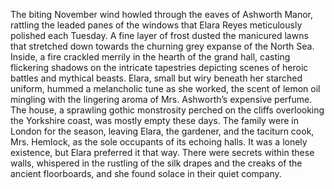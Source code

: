 The biting November wind howled through the eaves of Ashworth Manor, rattling the leaded panes of the windows that Elara Reyes meticulously polished each Tuesday.  A fine layer of frost dusted the manicured lawns that stretched down towards the churning grey expanse of the North Sea.  Inside, a fire crackled merrily in the hearth of the grand hall, casting flickering shadows on the intricate tapestries depicting scenes of heroic battles and mythical beasts.  Elara, small but wiry beneath her starched uniform, hummed a melancholic tune as she worked, the scent of lemon oil mingling with the lingering aroma of Mrs. Ashworth’s expensive perfume. The house, a sprawling gothic monstrosity perched on the cliffs overlooking the Yorkshire coast, was mostly empty these days.  The family were in London for the season, leaving Elara, the gardener, and the taciturn cook, Mrs. Hemlock, as the sole occupants of its echoing halls.  It was a lonely existence, but Elara preferred it that way.  There were secrets within these walls, whispered in the rustling of the silk drapes and the creaks of the ancient floorboards, and she found solace in their quiet company.
